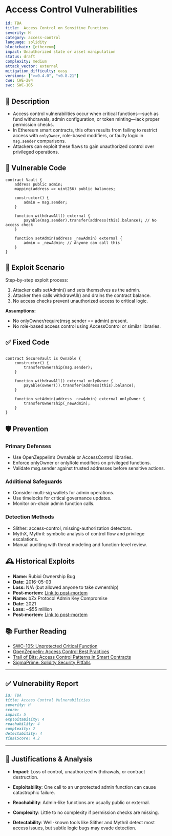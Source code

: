 # Access Control Vulnerabilities

``` YAML
id: TBA
title:  Access Control on Sensitive Functions
severity: H
category: access-control
language: solidity
blockchain: [ethereum]
impact: Unauthorized state or asset manipulation
status: draft
complexity: medium
attack_vector: external
mitigation_difficulty: easy
versions: [">=0.4.0", "<0.8.21"]
cwe: CWE-284
swc: SWC-105
```

## 📝 Description

- Access control vulnerabilities occur when critical functions—such as fund withdrawals, admin configuration, or token minting—lack proper permission checks. 
- In Ethereum smart contracts, this often results from failing to restrict access with `onlyOwner`, role-based modifiers, or faulty logic in `msg.sender` comparisons. 
- Attackers can exploit these flaws to gain unauthorized control over privileged operations.

## 🚨 Vulnerable Code

```solidity
contract Vault {
    address public admin;
    mapping(address => uint256) public balances;

    constructor() {
        admin = msg.sender;
    }

    function withdrawAll() external {
        payable(msg.sender).transfer(address(this).balance); // No access check
    }

    function setAdmin(address _newAdmin) external {
        admin = _newAdmin; // Anyone can call this
    }
}
```


## 🧪 Exploit Scenario

Step-by-step exploit process:

1. Attacker calls setAdmin() and sets themselves as the admin.
2. Attacker then calls withdrawAll() and drains the contract balance.
3. No access checks prevent unauthorized access to critical logic.

**Assumptions:**

- No onlyOwner/require(msg.sender == admin) present.
- No role-based access control using AccessControl or similar libraries.

## ✅ Fixed Code

```solidity

contract SecureVault is Ownable {
    constructor() {
        transferOwnership(msg.sender);
    }

    function withdrawAll() external onlyOwner {
        payable(owner()).transfer(address(this).balance);
    }

    function setAdmin(address _newAdmin) external onlyOwner {
        transferOwnership(_newAdmin);
    }
}
```

## 🛡️ Prevention

### Primary Defenses
- Use OpenZeppelin’s Ownable or AccessControl libraries.
- Enforce onlyOwner or onlyRole modifiers on privileged functions.
- Validate msg.sender against trusted addresses before sensitive actions.

### Additional Safeguards

- Consider multi-sig wallets for admin operations.
- Use timelocks for critical governance updates.
- Monitor on-chain admin function calls.

### Detection Methods

- Slither: access-control, missing-authorization detectors.
- MythX, Mythril: symbolic analysis of control flow and privilege escalations.
- Manual auditing with threat modeling and function-level review.


## 🕰️ Historical Exploits

- **Name:** Rubixi Ownership Bug 
- **Date:** 2016-05-03 
- **Loss:** N/A (but allowed anyone to take ownership) 
- **Post-mortem:** [Link to post-mortem](https://blog.sigmaprime.io/solidity-security.html#ownership-takeover-rubixi) 
- **Name:** bZx Protocol Admin Key Compromise 
- **Date:** 2021 
- **Loss:** ~$55 million
- **Post-mortem:** [Link to post-mortem](https://rekt.news/bzx-rekt/) 


## 📚 Further Reading

- [SWC-105: Unprotected Critical Function](https://swcregistry.io/docs/SWC-105)
- [OpenZeppelin: Access Control Best Practices](https://docs.openzeppelin.com/contracts/4.x/access-control)
- [Trail of Bits: Access Control Patterns in Smart Contracts](https://www.trailofbits.com/services/software-assurance/blockchain/) 
- [SigmaPrime: Solidity Security Pitfalls](https://blog.sigmaprime.io/solidity-security.html) 

---


## ✅ Vulnerability Report
```markdown
id: TBA
title: Access Control Vulnerabilities
severity: H
score:
impact: 5         
exploitability: 4 
reachability: 4   
complexity: 2     
detectability: 4  
finalScore: 4.2
```

---

## 📄 Justifications & Analysis

- **Impact**: Loss of control, unauthorized withdrawals, or contract destruction.

- **Exploitability**: One call to an unprotected admin function can cause catastrophic failure.

- **Reachability**: Admin-like functions are usually public or external.

- **Complexity**: Little to no complexity if permission checks are missing.

- **Detectability**: Well-known tools like Slither and Mythril detect most access issues, but subtle logic bugs may evade detection.